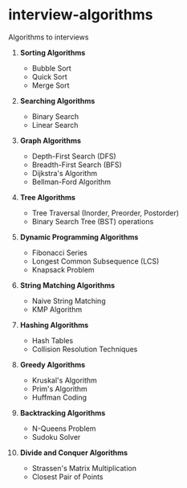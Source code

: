 # interview-algorithms
Algorithms to interviews

1. **Sorting Algorithms**
   - Bubble Sort
   - Quick Sort
   - Merge Sort

2. **Searching Algorithms**
   - Binary Search
   - Linear Search

3. **Graph Algorithms**
   - Depth-First Search (DFS)
   - Breadth-First Search (BFS)
   - Dijkstra's Algorithm
   - Bellman-Ford Algorithm

4. **Tree Algorithms**
   - Tree Traversal (Inorder, Preorder, Postorder)
   - Binary Search Tree (BST) operations

5. **Dynamic Programming Algorithms**
   - Fibonacci Series
   - Longest Common Subsequence (LCS)
   - Knapsack Problem

6. **String Matching Algorithms**
   - Naive String Matching
   - KMP Algorithm

7. **Hashing Algorithms**
   - Hash Tables
   - Collision Resolution Techniques

8. **Greedy Algorithms**
   - Kruskal's Algorithm
   - Prim's Algorithm
   - Huffman Coding

9. **Backtracking Algorithms**
   - N-Queens Problem
   - Sudoku Solver

10. **Divide and Conquer Algorithms**
    - Strassen's Matrix Multiplication
    - Closest Pair of Points

